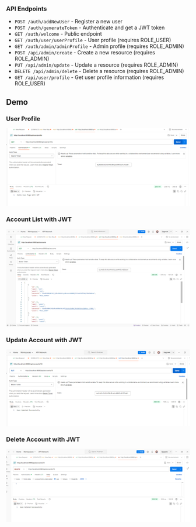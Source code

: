 ### API Endpoints

- `POST /auth/addNewUser` - Register a new user
- `POST /auth/generateToken` - Authenticate and get a JWT token
- `GET /auth/welcome` - Public endpoint
- `GET /auth/user/userProfile` - User profile (requires ROLE_USER)
- `GET /auth/admin/adminProfile` - Admin profile (requires ROLE_ADMIN)
- `POST /api/admin/create` - Create a new resource (requires ROLE_ADMIN)
- `PUT /api/admin/update` - Update a resource (requires ROLE_ADMIN)
- `DELETE /api/admin/delete` - Delete a resource (requires ROLE_ADMIN)
- `GET /api/user/profile` - Get user profile information (requires ROLE_USER)

## Demo

### User Profile

![UserProfile.png](demo/src/main/resources/img/UserProfilewithJWT.png)

### Account List with JWT 

![AdminProfile.png](demo/src/main/resources/img/AccountListWithAdminJWT.png)

### Update Account with JWT

![AdminProfile.png](demo/src/main/resources/img/UpdateAccount.png)

### Delete Account with JWT

![AdminProfile.png](demo/src/main/resources/img/DeleteAccount.png)
